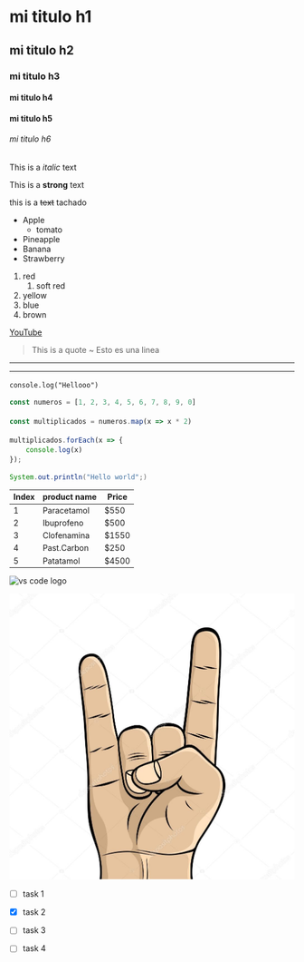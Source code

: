 <!-- Headings -->

# mi titulo h1
## mi titulo h2
### mi titulo h3
#### mi titulo h4
#### mi titulo h5
###### mi titulo h6

<!-- *Italic -->
This is a *italic* text

<!-- *Strong -->
This is a **strong** text

<!-- *strikethrough -->
this is a ~~text~~ tachado

<!-- ?UL -->
* Apple
    * tomato
* Pineapple
* Banana
* Strawberry

1. red
    1. soft red
2. yellow
3. blue
4. brown

[YouTube](www.youtube.com "Go to YouTube")

> This is a quote ~ Esto es una linea
---
___

`
console.log("Hellooo")
`

```javascript
const numeros = [1, 2, 3, 4, 5, 6, 7, 8, 9, 0]

const multiplicados = numeros.map(x => x * 2)

multiplicados.forEach(x => {
    console.log(x)
});
```

```java
System.out.println("Hello world";)
```
<!-- *Tables in Markdwon -->

| Index | product name  | Price | 
| ----- | ------------- | ----- |
|   1   |   Paracetamol | $550  |
|   2   |   Ibuprofeno  | $500  |
|   3   |   Clofenamina | $1550 |
|   4   |   Past.Carbon | $250  |
|   5   |   Patatamol   | $4500 |

![vs code logo](https://upload.wikimedia.org/wikipedia/commons/thumb/9/9a/Visual_Studio_Code_1.35_icon.svg/2048px-Visual_Studio_Code_1.35_icon.svg.png "vs code logo")

![imagen local](hand "hand")

<!-- Github Markdwon -->
<!-- To-do list -->

* [ ] task 1
* [x] task 2
* [ ] task 3
* [ ] task 4

